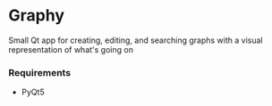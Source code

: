 # Graphy
Small Qt app for creating, editing, and searching graphs with a visual representation of what's going on

### Requirements
* PyQt5
